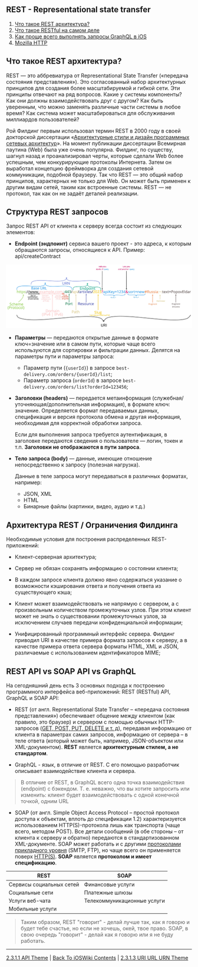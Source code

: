 ## REST - Representational state transfer

1. [Что такое REST архитектура?](https://github.com/sashakid/ios-guide/blob/master/Main/11_networking.md#что-такое-rest-архитектура)
2. [Что такое RESTful на самом деле](https://habr.com/ru/companies/hexlet/articles/274675/)
3. [Как проще всего выполнять запросы GraphQL в iOS](https://nuancesprog.ru/p/10269/)
4. [Mozilla HTTP](https://developer.mozilla.org/ru/docs/Web/HTTP)

## Что такое REST архитектура?

REST — это аббревиатура от Representational State Transfer («передача состояния представления»). Это согласованный набор архитектурных принципов для создания более масштабируемой и гибкой сети. Эти принципы отвечают на ряд вопросов. Какие у системы компоненты? Как они должны взаимодействовать друг с другом? Как быть уверенным, что можно заменять различные части системы в любое время? Как система может масштабироваться для обслуживания миллиардов пользователей?

Рой Филдинг первым использовал термин REST в 2000 году в своей докторской диссертации «[Архитектурные стили и дизайн программных сетевых архитектур](https://www.ics.uci.edu/~fielding/pubs/dissertation/top.htm)». На момент публикации диссертации Всемирная паутина (Web) была уже очень популярна. Филдинг, по существу, шагнул назад и проанализировал черты, которые сделали Web более успешным, чем конкурирующие протоколы Интернета. Затем он выработал концепцию фреймворка для создания сетевой коммуникации, подобной браузеру. Так что REST — это общий набор принципов, характерных не только для Web. Он может быть применен к другим видам сетей, таким как встроенные системы. REST — не протокол, так как он не задаёт деталей реализации.


## Структура REST запросов

Запрос REST API от клиента к серверу всегда состоит из следующих элементов:

* **Endpoint (эндпоинт)** сервиса вашего проект - это адреса, к которым обращаются запросы, относящиеся к API. Пример: api/createContract

![](https://github.com/eldaroid/pictures/blob/master/iOSWiki/ComputerScience/NewFullURISchem.jpg?raw=true)

* **Параметры** — передаются открытые данные в формате ключ=значение или в самом пути, которые чаще всего используются для сортировки и фильтрации данных. Делятся на параметры пути и параметры запроса:
    - Параметр пути (`{userId}`) в запросе `best-delivery.com/orders/{userId}/list`;
    - Параметр запроса (`orderId`) в запросе `best-delivery.com/orders/list?orderId=123456`;

* **Заголовки (headers)** — передается метаинформация (служебная/уточняющая/дополнительная информация), в формате ключ: значение. Определяется формат передаваемых данных, спецификация и версия протокола обмена и другая информация, необходимая для корректной обработки запроса. 

    Если для выполнения запроса требуется аутентификация, в заголовке передаются сведения о пользователе — логин, токен и т.п. **Заголовки не отображаются в пути запроса**.

* **Тело запроса (body)** — данные, имеющие отношение непосредственно к запросу (полезная нагрузка). 

    Данные в теле запроса могут передаваться в различных форматах, например:
    - JSON, XML
    - HTML
    - Бинарные файлы (картинки, видео, аудио и т.д.)




## Архитектура REST / Ограничения Филдинга

Необходимые условия для построения распределенных REST-приложений:

* Клиент-серверная архитектура;

* Сервер не обязан сохранять информацию о состоянии клиента;

* В каждом запросе клиента должно явно содержаться указание о возможности кэширования ответа и получения ответа из существующего кэша;

* Клиент может взаимодействовать не напрямую с сервером, а с произвольным количеством промежуточных узлов. При этом клиент может не знать о существовании промежуточных узлов, за исключением случаев передачи конфиденциальной информации;

* Унифицированный программный интерфейс сервера. Филдинг приводил URI в качестве примера формата запросов к серверу, а в качестве примера ответа сервера форматы HTML, XML и JSON, различаемые с использованием идентификаторов MIME;

## REST API vs SOAP API vs GraphQL

На сегодняшний день есть 3 основных подхода к построению программного интерфейса веб-приложений: REST (RESTful) API, GraphQL и SOAP API:

* REST (от англ. Representational State Transfer – «передача состояния представления») обеспечивает общение между клиентом (как правило, это браузер) и сервером с помощью обычных HTTP-запросов ([GET, POST, PUT, DELETE и т. д](./2.3.1.4%20HTTP_Methods.md)), передавая информацию от клиента в параметрах самих запросов, информацию от сервера – в теле ответа (который может быть, например, JSON-объектом или XML-документом). **REST** является **архитектурным стилем, а не стандартом**.

* GraphQL - язык, в отличие от REST. С его помощью разработчик описывает взаимодействие клиента и сервера.

> В отличие от REST, в GraphQL всего одна точка взаимодействия (endpoint) с бэкендом. Т. е. неважно, что вы хотите запросить или изменить: клиент будет взаимодействовать с одной конечной точкой, одним URL

* SOAP (от англ. Simple Object Access Protocol – простой протокол доступа к объектам, вплоть до спецификации 1.2) характеризуется использованием HTTP(S)-протокола лишь как транспорта (чаще всего, методом POST). Все детали сообщений (в обе стороны – от клиента к серверу и обратно) передаются в стандартизованном XML-документе. SOAP может работать и с другими [протоколами прикладного уровня](../2.3.2%20WebProtocols.md) (SMTP, FTP), но чаще всего он применяется поверх [HTTP(S)](../2.3.2%20WebProtocols.md). **SOAP** является **протоколом и имеет спецификацию**.


| REST | SOAP |
| --- | --- |
| Сервисы социальных сетей | Финансовые услуги |
| Социальные сети | Платежные шлюзы |
| Услуги веб-чата | Телекоммуникационные услуги |
| Мобильные услуги | |

> Таким образом, REST "говорит" - делай лучше так, как я говорю и будет тебе счастье, но если не хочешь, окей, твое право. SOAP, в свою очередь "говорит" - делай как я говорю или я не буду работать. 

---

[2.3.1.1 API Theme](./2.3.1.1%20API.md) | [Back To iOSWiki Contents](https://github.com/eldaroid/iOSWiki) | [2.3.1.3 URI URL URN Theme](./2.3.1.3%20URI\URL\URN.md)
